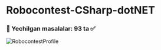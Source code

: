 # Robocontest-CSharp-dotNET
### 📘 Yechilgan masalalar: 93 ta ✅

![RobocontestProfile](https://github.com/user-attachments/assets/a21181f1-58bb-4197-be11-26cba7cfc8f6)
